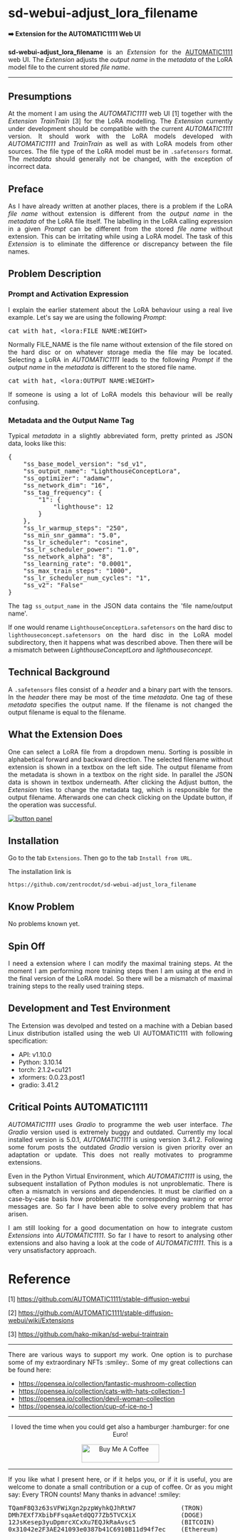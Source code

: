 # sd-webui-adjust_lora_filename
#### :arrow_right: Extension for the AUTOMATIC1111 Web UI

<p align="justify"><b>sd-webui-adjust_lora_filename</b> is an <i>Extension</i> for the <a href="https://github.com/AUTOMATIC1111/stable-diffusion-webui">AUTOMATIC1111</a> web UI. The <i>Extension</i> adjusts the <i>output name</i> in the <i>metadata</i> of the LoRA model file to the current stored <i>file name</i>.</p>

---

## Presumptions

<p align="justify">At the moment I am using the <i>AUTOMATIC1111</i> web UI [1] together with the <i>Extension</i> <i>TrainTrain</i> [3] for the LoRA modelling. The <i>Extension</i> currently under development should be compatible with the current <i>AUTOMATIC1111</i> version. It should work with the LoRA models developed with <i>AUTOMATIC1111</i> and <i>TrainTrain</i> as well as with LoRA models from other sources. The file type of the LoRA model must be in <code>.safetensors</code> format. The <i>metadata</i> should generally not be changed, with the exception of incorrect data.</p>

## Preface

<p align="justify">As I have already written at another places, there is a problem if the LoRA <i>file name</i> without extension is different from the <i>output name</i> in the <i>metadata</i> of the LoRA file itself. The labelling in the LoRA calling expression in a given <i>Prompt</i> can be different from the stored <i>file name</i> without extension. This can be irritating while using a LoRA model. The task of this <i>Extension</i> is to eliminate the difference or discrepancy between the file names.</p>

## Problem Description

### Prompt and Activation Expression

<p align="justify">I explain the earlier statement about the LoRA behaviour using a real live example. Let's say we are using the following <i>Prompt</i>:</p>

<pre>cat with hat, &lt;lora:FILE_NAME:WEIGHT&gt;</pre>

<p align="justify">Normally FILE_NAME is the file name without extension of the file stored on the hard disc or on whatever storage media the file may be located. Selecting a LoRA in <i>AUTOMATIC1111</i> leads to the following <i>Prompt</i> if the <i>output name</i> in the <i>metadata</i> is different to the stored file name.</p>

<pre>cat with hat, &lt;lora:OUTPUT_NAME:WEIGHT&gt;</pre>

<p align="justify">If someone is using a lot of LoRA models this behaviour will be really confusing.</p>

### Metadata and the Output Name Tag

<p align="justify">Typical <i>metadata</i> in a slightly abbreviated form, pretty printed as JSON data, looks like this:</p>

<pre>
{
    "ss_base_model_version": "sd_v1",
    "ss_output_name": "LighthouseConceptLora",
    "ss_optimizer": "adamw",
    "ss_network_dim": "16",
    "ss_tag_frequency": {
        "1": {
            "lighthouse": 12
        }
    },
    "ss_lr_warmup_steps": "250",
    "ss_min_snr_gamma": "5.0",
    "ss_lr_scheduler": "cosine",
    "ss_lr_scheduler_power": "1.0",
    "ss_network_alpha": "8",
    "ss_learning_rate": "0.0001",
    "ss_max_train_steps": "1000",
    "ss_lr_scheduler_num_cycles": "1",
    "ss_v2": "False"
}
</pre>  

<p align="justify">The tag <code>ss_output_name</code> in the JSON data contains the 'file name/output name'.</p>

<p align="justify">If one would rename <code>LighthouseConceptLora.safetensors</code> on the hard disc to <code>lighthouseconcept.safetensors</code> on the hard disc in the LoRA model subdirectory, then it happens what was described above. Then there will be a mismatch between <i>LighthouseConceptLora</i> and <i>lighthouseconcept</i>.</p>

## Technical Background

<p align="justify">A <code>.safetensors</code> files consist of a <i>header</i> and a binary part with the tensors. In the <i>header</i> there may be most of the time <i>metadata</i>. One tag of these <i>metadata</i> specifies the output name. If the filename is not changed the output filename is equal to the filename.</p>

## What the Extension Does

<p align="justify">One can select a LoRA file from a dropdown menu. Sorting is possible in alphabetical forward and backward direction. The selected filename without extension is shown in a textbox on the left side. The output filename from the metadata is shown in a textbox on the right side. In parallel the JSON data is shown in textbox underneath. After clicking the Adjust button, the <i>Extension</i> tries to change the metadata tag, which is responsible for the output filename. Afterwards one can check clicking on the Update button, if the operation was successful.</p>

<a target="_blank" href=""><img src="./images/adjust_fn.png" alt="button panel"></a>

## Installation

<p align="justify">Go to the tab <code>Extensions</code>. Then go to the tab <code>Install from URL</code>.</p> 
    
<p align="justify">The installation link is</p>

```
https://github.com/zentrocdot/sd-webui-adjust_lora_filename
```

## Know Problem

<p align="justify">No problems known yet.</p>

## Spin Off

<p align="justify">I need a extension where I can modify the maximal training steps. At the moment I am performing more training steps then I am using at the end in the final version of the LoRA model. So there will be a mismatch of maximal training steps to the really used training steps.</p>

## Development and Test Environment

<p align="justify">The Extension was devolped and tested on a machine with a Debian based Linux distribution istalled using the web UI AUTOMATIC111 with following specification:</p>

+ API: v1.10.0
+ Python: 3.10.14
+ torch: 2.1.2+cu121
+ xformers: 0.0.23.post1
+ gradio: 3.41.2

## Critical Points AUTOMATIC1111

<p align="justify"><i>AUTOMATIC1111</i> uses <i>Gradio</i> to programme the web user interface. <i>The Gradio</i> version used is extremely buggy and outdated. Currently my local installed version is 5.0.1, <i>AUTOMATIC1111</i> is using version 3.41.2. Following some forum posts the outdated <i>Gradio</i> version is given priority over an adaptation or update. This does not really motivates to programme extensions.</p>

<p align="justify">Even in the Python Virtual Environment, which <i>AUTOMATIC1111</i> is using, the subsequent installation of Python modules is not unproblematic. There is often a mismatch in versions and dependencies. It must be clarified on a case-by-case basis how problematic the corresponding warning or error messages are. So far I have been able to solve every problem that has arisen.</p>

<p align="justify">I am still looking for a good documentation on how to integrate custom <i>Extensions</i> into <i>AUTOMATIC1111</i>. So far I have to resort to analysing other extensions and also having a look at the code of <i>AUTOMATIC1111</i>. This is a very unsatisfactory approach.</p>

# Reference

[1] https://github.com/AUTOMATIC1111/stable-diffusion-webui

[2] https://github.com/AUTOMATIC1111/stable-diffusion-webui/wiki/Extensions

[3] https://github.com/hako-mikan/sd-webui-traintrain

<hr width="100%" size="2">

<p align="justify">There are various ways to support my work. One option is to purchase some of my extraordinary NFTs :smiley:. Some of my great collections can be found here:</p>

* https://opensea.io/collection/fantastic-mushroom-collection
* https://opensea.io/collection/cats-with-hats-collection-1
* https://opensea.io/collection/devil-woman-collection
* https://opensea.io/collection/cup-of-ice-no-1

<hr width="100%" size="2">

<p align="center">I loved the time when you could get also a hamburger :hamburger: for one Euro!</p>

<p align="center">
<a target="_blank" href="https://www.buymeacoffee.com/zentrocdot"><img src="\images\greeen-button.png" alt="Buy Me A Coffee" height="41" width="174"></a>
</p>
<hr width="100%" size="2">

<p align="justify">If you like what I present here, or if it helps you, or if it is useful, you are welcome to donate a small contribution or a cup of coffee. Or as you might say: Every TRON counts! Many thanks in advance! :smiley:</p>

<pre>TQamF8Q3z63sVFWiXgn2pzpWyhkQJhRtW7            (TRON)
DMh7EXf7XbibFFsqaAetdQQ77Zb5TVCXiX            (DOGE)
12JsKesep3yuDpmrcXCxXu7EQJkRaAvsc5            (BITCOIN)
0x31042e2F3AE241093e0387b41C6910B11d94f7ec    (Ethereum)</pre>
